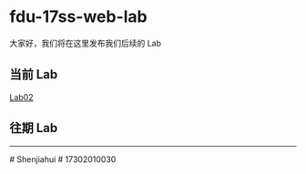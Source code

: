 # fdu-17ss-web-lab

大家好，我们将在这里发布我们后续的 Lab

## 当前 Lab

[Lab02](./requirements/Lab02.md)

## 往期 Lab

---
#   S h e n j i a h u i  
 #   1 7 3 0 2 0 1 0 0 3 0  
 